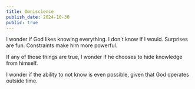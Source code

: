 ```yaml
---
title: Omniscience
publish_date: 2024-10-30
public: true
---
```


I wonder if God likes knowing everything. I don't know if I would. Surprises are fun. Constraints make him more powerful.

If any of those things are true, I wonder if he chooses to hide knowledge from himself.

I wonder if the ability to not know is even possible, given that God operates outside time.